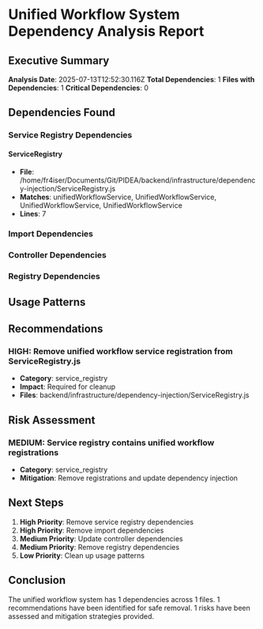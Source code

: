 # Unified Workflow System Dependency Analysis Report

## Executive Summary

**Analysis Date**: 2025-07-13T12:52:30.116Z
**Total Dependencies**: 1
**Files with Dependencies**: 1
**Critical Dependencies**: 0

## Dependencies Found

### Service Registry Dependencies

#### ServiceRegistry
- **File**: /home/fr4iser/Documents/Git/PIDEA/backend/infrastructure/dependency-injection/ServiceRegistry.js
- **Matches**: unifiedWorkflowService, UnifiedWorkflowService, UnifiedWorkflowService, UnifiedWorkflowService
- **Lines**: 7


### Import Dependencies


### Controller Dependencies


### Registry Dependencies


## Usage Patterns



## Recommendations


### HIGH: Remove unified workflow service registration from ServiceRegistry.js
- **Category**: service_registry
- **Impact**: Required for cleanup
- **Files**: backend/infrastructure/dependency-injection/ServiceRegistry.js



## Risk Assessment


### MEDIUM: Service registry contains unified workflow registrations
- **Category**: service_registry
- **Mitigation**: Remove registrations and update dependency injection


## Next Steps

1. **High Priority**: Remove service registry dependencies
2. **High Priority**: Remove import dependencies
3. **Medium Priority**: Update controller dependencies
4. **Medium Priority**: Remove registry dependencies
5. **Low Priority**: Clean up usage patterns

## Conclusion

The unified workflow system has 1 dependencies across 1 files. 
1 recommendations have been identified for safe removal.
1 risks have been assessed and mitigation strategies provided.
